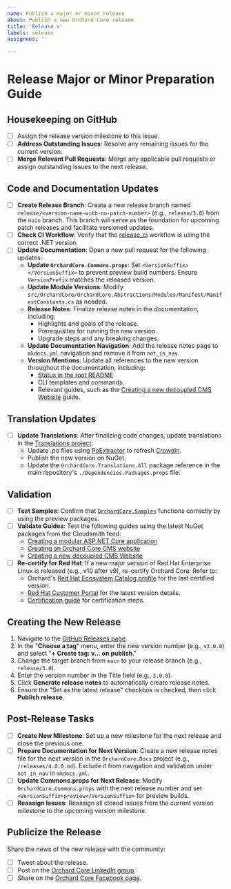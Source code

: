 ```yaml
---
name: Publish a major or minor release
about: Publish a new Orchard Core release
title: 'Release v'
labels: release
assignees: ''

---
```


# Release Major or Minor Preparation Guide

## Housekeeping on GitHub

- [ ] Assign the release version milestone to this issue.
- [ ] **Address Outstanding Issues**: Resolve any remaining issues for the current version.
- [ ] **Merge Relevant Pull Requests**: Merge any applicable pull requests or assign outstanding issues to the next release.

## Code and Documentation Updates

- [ ] **Create Release Branch**: Create a new release branch named `release/<version-name-with-no-patch-number>` (e.g., `release/3.0`) from the `main` branch. This branch will serve as the foundation for upcoming patch releases and facilitate versioned updates.
- [ ] **Check CI Workflow**: Verify that the [release_ci](https://github.com/OrchardCMS/OrchardCore/blob/main/.github/workflows/release_ci.yml) workflow is using the correct .NET version.
- [ ] **Update Documentation**: Open a new pull request for the following updates:
  - **Update `OrchardCore.Commons.props`**: Set `<VersionSuffix></VersionSuffix>` to prevent preview build numbers. Ensure `VersionPrefix` matches the released version.
  - **Update Module Versions**: Modify `src/OrchardCore/OrchardCore.Abstractions/Modules/Manifest/ManifestConstants.cs` as needed.
  - **Release Notes**: Finalize release notes in the documentation, including:
    - Highlights and goals of the release.
    - Prerequisites for running the new version.
    - Upgrade steps and any breaking changes.
  - **Update Documentation Navigation**: Add the release notes page to `mkdocs.yml` navigation and remove it from `not_in_nav`.
  - **Version Mentions**: Update all references to the new version throughout the documentation, including:
    - [Status in the root README](https://docs.orchardcore.net/en/latest/#status)
    - CLI templates and commands.
    - Relevant guides, such as the [Creating a new decoupled CMS Website](https://docs.orchardcore.net/en/latest/guides/decoupled-cms/) guide.

## Translation Updates

- [ ] **Update Translations**: After finalizing code changes, update translations in the [Translations project](https://github.com/OrchardCMS/OrchardCore.Translations):
  - Update .po files using [PoExtractor](https://github.com/lukaskabrt/PoExtractor) to refresh [Crowdin](https://crowdin.com/project/orchard-core).
  - Publish the new version on NuGet.
  - Update the `OrchardCore.Translations.All` package reference in the main repository's `./Dependencies.Packages.props` file.

## Validation

- [ ] **Test Samples**: Confirm that [`OrchardCore.Samples`](https://github.com/OrchardCMS/OrchardCore.Samples) functions correctly by using the preview packages.
- [ ] **Validate Guides**: Test the following guides using the latest NuGet packages from the Cloudsmith feed:
  - [Creating a modular ASP.NET Core application](https://docs.orchardcore.net/en/latest/guides/create-modular-application-mvc/)
  - [Creating an Orchard Core CMS website](https://docs.orchardcore.net/en/latest/guides/create-cms-application/)
  - [Creating a new decoupled CMS Website](https://docs.orchardcore.net/en/latest/guides/decoupled-cms/)
- [ ] **Re-certify for Red Hat**: If a new major version of Red Hat Enterprise Linux is released (e.g., v10 after v9), re-certify Orchard Core. Refer to:
  - Orchard's [Red Hat Ecosystem Catalog profile](https://catalog.redhat.com/software/applications/detail/223797) for the last certified version.
  - [Red Hat Customer Portal](https://access.redhat.com/articles/3078) for the latest version details.
  - [Certification guide](https://docs.orchardcore.net/en/latest/topics/red-hat-ecosystem-catalog-certification/) for certification steps.

## Creating the New Release

1. Navigate to the [GitHub Releases page](https://github.com/OrchardCMS/OrchardCore/releases/new).
2. In the "**Choose a tag**" menu, enter the new version number (e.g., `v3.0.0`) and select "**+ Create tag: v... on publish**."
3. Change the target branch from `main` to your release branch (e.g., `release/3.0`).
4. Enter the version number in the Title field (e.g., `3.0.0`).
5. Click **Generate release notes** to automatically create release notes.
6. Ensure the "Set as the latest release" checkbox is checked, then click **Publish release**.

## Post-Release Tasks

- [ ] **Create New Milestone**: Set up a new milestone for the next release and close the previous one.
- [ ] **Prepare Documentation for Next Version**: Create a new release notes file for the next version in the `OrchardCore.Docs` project (e.g., `/releases/4.0.0.md`). Exclude it from navigation and validation under `not_in_nav` in `mkdocs.yml`.
- [ ] **Update Commons.props for Next Release**: Modify `OrchardCore.Commons.props` with the next release number and set `<VersionSuffix>preview</VersionSuffix>` for preview builds.
- [ ] **Reassign Issues**: Reassign all closed issues from the current version milestone to the upcoming version milestone.

## Publicize the Release

Share the news of the new release with the community:

- [ ] Tweet about the release.
- [ ] Post on the [Orchard Core LinkedIn group](https://www.linkedin.com/groups/13605669/).
- [ ] Share on the [Orchard Core Facebook page](https://www.facebook.com/OrchardCore/).
